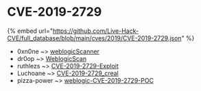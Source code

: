 # CVE-2019-2729
{% embed url="https://github.com/Live-Hack-CVE/full_database/blob/main/cves/2019/CVE-2019-2729.json" %}

* 0xn0ne ~> [weblogicScanner](https://www.alice-snow.ru/2019/database/cve-2019-2729/weblogicscanner-0xn0ne)
* dr0op ~> [WeblogicScan](https://www.alice-snow.ru/2019/database/cve-2019-2729/weblogicscan-dr0op)
* ruthlezs ~> [CVE-2019-2729-Exploit](https://www.alice-snow.ru/2019/database/cve-2019-2729/cve-2019-2729-exploit-ruthlezs)
* Luchoane ~> [CVE-2019-2729_creal](https://www.alice-snow.ru/2019/database/cve-2019-2729/cve-2019-2729_creal-luchoane)
* pizza-power ~> [weblogic-CVE-2019-2729-POC](https://www.alice-snow.ru/2019/database/cve-2019-2729/weblogic-cve-2019-2729-poc-pizza-power)